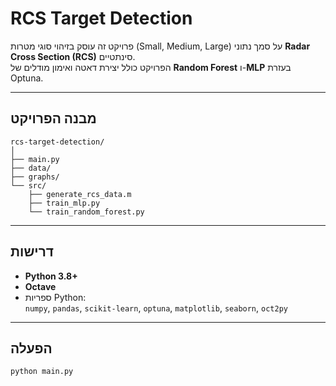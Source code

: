 # RCS Target Detection

פרויקט זה עוסק בזיהוי סוגי מטרות (Small, Medium, Large) על סמך נתוני **Radar Cross Section (RCS)** סינתטיים.  
הפרויקט כולל יצירת דאטה ואימון מודלים של **Random Forest** ו-**MLP** בעזרת Optuna.

---
## מבנה הפרויקט
```
rcs-target-detection/
│
├── main.py                
├── data/                   
├── graphs/                 
└── src/
    ├── generate_rcs_data.m 
    ├── train_mlp.py      
    └── train_random_forest.py 
```
---
## דרישות

- **Python 3.8+**  
- **Octave**  
- ספריות Python:  
  `numpy`, `pandas`, `scikit-learn`, `optuna`, `matplotlib`, `seaborn`, `oct2py`

---
## הפעלה

```bash
python main.py
